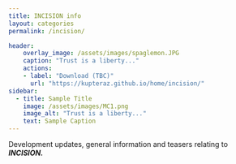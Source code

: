 ```yaml
---
title: INCISION info
layout: categories
permalink: /incision/

header:
    overlay_image: /assets/images/spaglemon.JPG
    caption: "Trust is a liberty..."
    actions: 
    - label: "Download (TBC)"
      url: "https://kupteraz.github.io/home/incision/"
sidebar:
  - title: Sample Title
    image: /assets/images/MC1.png
    image_alt: "Trust is a liberty..."
    text: Sample Caption
---
```

Development updates, general information and teasers relating to **_INCISION._**
